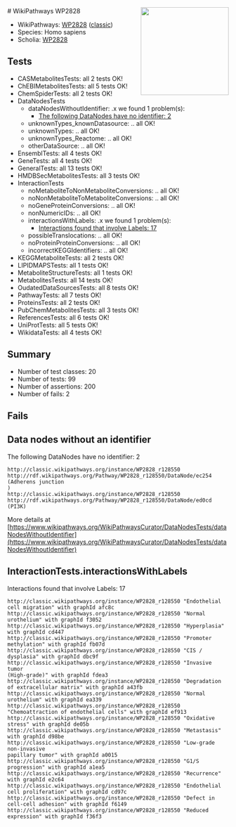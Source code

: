 <img style="float: right; width: 200px" src="https://upload.wikimedia.org/wikipedia/commons/thumb/8/83/Wplogo_with_text_500.png/640px-Wplogo_with_text_500.png" />
# WikiPathways WP2828

* WikiPathways: [WP2828](https://wikipathways.org/pathways/WP2828) ([classic](https://classic.wikipathways.org/instance/WP2828))
* Species: Homo sapiens
* Scholia: [WP2828](https://scholia.toolforge.org/wikipathways/WP2828)
## Tests
* CASMetabolitesTests: all 2 tests OK!
* ChEBIMetabolitesTests: all 5 tests OK!
* ChemSpiderTests: all 2 tests OK!
* DataNodesTests
    * dataNodesWithoutIdentifier: .x we found 1 problem(s):
        * [The following DataNodes have no identifier: 2](#d2d32fa1)
    * unknownTypes_knownDatasource: .. all OK!
    * unknownTypes: .. all OK!
    * unknownTypes_Reactome: .. all OK!
    * otherDataSource: .. all OK!
* EnsemblTests: all 4 tests OK!
* GeneTests: all 4 tests OK!
* GeneralTests: all 13 tests OK!
* HMDBSecMetabolitesTests: all 3 tests OK!
* InteractionTests
    * noMetaboliteToNonMetaboliteConversions: .. all OK!
    * noNonMetaboliteToMetaboliteConversions: .. all OK!
    * noGeneProteinConversions: .. all OK!
    * nonNumericIDs: .. all OK!
    * interactionsWithLabels: .x we found 1 problem(s):
        * [Interactions found that involve Labels: 17](#fe97a8bf)
    * possibleTranslocations: .. all OK!
    * noProteinProteinConversions: .. all OK!
    * incorrectKEGGIdentifiers: .. all OK!
* KEGGMetaboliteTests: all 2 tests OK!
* LIPIDMAPSTests: all 1 tests OK!
* MetaboliteStructureTests: all 1 tests OK!
* MetabolitesTests: all 14 tests OK!
* OudatedDataSourcesTests: all 8 tests OK!
* PathwayTests: all 7 tests OK!
* ProteinsTests: all 2 tests OK!
* PubChemMetabolitesTests: all 3 tests OK!
* ReferencesTests: all 6 tests OK!
* UniProtTests: all 5 tests OK!
* WikidataTests: all 4 tests OK!


## Summary

* Number of test classes: 20
* Number of tests: 99
* Number of assertions: 200
* Number of fails: 2

## Fails

<a name="d2d32fa1" />

## Data nodes without an identifier

The following DataNodes have no identifier: 2
```
http://classic.wikipathways.org/instance/WP2828_r128550 http://rdf.wikipathways.org/Pathway/WP2828_r128550/DataNode/ec254 (Adherens junction
)
http://classic.wikipathways.org/instance/WP2828_r128550 http://rdf.wikipathways.org/Pathway/WP2828_r128550/DataNode/ed0cd (PI3K)
```

More details at [https://www.wikipathways.org/WikiPathwaysCurator/DataNodesTests/dataNodesWithoutIdentifier](https://www.wikipathways.org/WikiPathwaysCurator/DataNodesTests/dataNodesWithoutIdentifier)

<a name="fe97a8bf" />

## InteractionTests.interactionsWithLabels

Interactions found that involve Labels: 17
```
http://classic.wikipathways.org/instance/WP2828_r128550 "Endothelial cell migration" with graphId afc8c
http://classic.wikipathways.org/instance/WP2828_r128550 "Normal urothelium" with graphId f3052
http://classic.wikipathways.org/instance/WP2828_r128550 "Hyperplasia" with graphId cd447
http://classic.wikipathways.org/instance/WP2828_r128550 "Promoter methylation" with graphId fb07d
http://classic.wikipathways.org/instance/WP2828_r128550 "CIS / dysplasia" with graphId dbc9f
http://classic.wikipathways.org/instance/WP2828_r128550 "Invasive tumor
(High-grade)" with graphId fdea3
http://classic.wikipathways.org/instance/WP2828_r128550 "Degradation of extracellular matrix" with graphId a43fb
http://classic.wikipathways.org/instance/WP2828_r128550 "Normal
urothelium" with graphId ea339
http://classic.wikipathways.org/instance/WP2828_r128550 "Chemoattraction of endothelial cells" with graphId ef913
http://classic.wikipathways.org/instance/WP2828_r128550 "Oxidative stress" with graphId de05b
http://classic.wikipathways.org/instance/WP2828_r128550 "Metastasis" with graphId d98be
http://classic.wikipathways.org/instance/WP2828_r128550 "Low-grade
non-invasive
papillary tumor" with graphId a0015
http://classic.wikipathways.org/instance/WP2828_r128550 "G1/S progression" with graphId a1ea5
http://classic.wikipathways.org/instance/WP2828_r128550 "Recurrence" with graphId e2c64
http://classic.wikipathways.org/instance/WP2828_r128550 "Endothelial cell proliferation" with graphId cd97c
http://classic.wikipathways.org/instance/WP2828_r128550 "Defect in cell-cell adhesion" with graphId f6149
http://classic.wikipathways.org/instance/WP2828_r128550 "Reduced expression" with graphId f36f3
```

